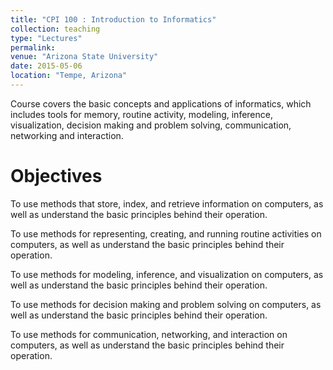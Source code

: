 ```yaml
---
title: "CPI 100 : Introduction to Informatics"
collection: teaching
type: "Lectures"
permalink: 
venue: "Arizona State University"
date: 2015-05-06
location: "Tempe, Arizona"
---
```


Course covers the basic concepts and applications of informatics, which includes tools for memory, routine activity, modeling, inference, visualization, decision making and problem solving, communication, networking and interaction.

Objectives
======
To use methods that store, index, and retrieve information on computers, as well as understand the basic principles behind their operation. 

To use methods for representing, creating, and running routine activities on computers, as well as understand the basic principles behind their operation. 

To use methods for modeling, inference, and visualization on computers, as well as understand the basic principles behind their operation. 

To use methods for decision making and problem solving on computers, as well as understand the basic principles behind their operation. 

To use methods for communication, networking, and interaction on computers, as well as understand the basic principles behind their operation.


